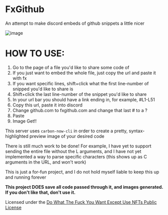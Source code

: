 # FxGithub
An attempt to make discord embeds of github snippets a little nicer

![image](https://github.com/robinuniverse/FxGitHub/assets/12601774/2484bfd7-dff2-4eb7-b926-b615312c753f)

# HOW TO USE:
1. Go to the page of a file you'd like to share some code of
2. If you just want to embed the whole file, just copy the url and paste it with fx
3. If you want specific lines, shift+click what the first line-number of snipped you'd like to share is
4. Shift+click the last line-number of the snippet you'd like to share
5. In your url bar you should have a link ending in, for example, #L1-L51
6. Copy this url, paste it into discord
7. Change github.com to fxgithub.com and change that last # to a ?
8. Paste
9. Image Get!!

This server uses `carbon-now-cli` in order to create a pretty, syntax-highlighted preview image of your desired code

There is still much work to be done! For example, I have yet to support sending the entire file without the L arguments, and I have not yet implemented a way to parse specific characters (this shows up as C arguments in the URL, and won't work)

This is just a for-fun project, and I do not hold myself liable to keep this up and running forever


**This project DOES save all code passed through it, and images generated. If you don't like that, don't use it.**

Licensed under the [Do What The Fuck You Want Except Use NFTs Public License](https://github.com/robinuniverse/wtfnonpl)
